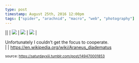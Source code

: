 ```yaml
---
type: post
timestamp: August 25th, 2016 12:00pm
tags: ["spider", "arachnid", "macro", "web", "photography"]
---
```


||  | <img src="https://saturdayxiii.github.io/media/149470001853_1.jpg"/> | <img src="https://saturdayxiii.github.io/media/149470001853_2.jpg"/> | <img src="https://saturdayxiii.github.io/media/149470001853_3.jpg"/> |

Unfortunately I couldn’t get the focus to cooperate.
<br/> |  |
<a href="https://en.wikipedia.org/wiki/Araneus_diadematus" target="_blank">https://en.wikipedia.org/wiki/Araneus_diadematus</a><br/>
 
  
<small>source: https://saturdayxiii.tumblr.com/post/149470001853</small>